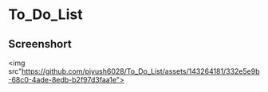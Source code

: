 # To_Do_List

## Screenshort
<img src"https://github.com/piyush6028/To_Do_List/assets/143264181/332e5e9b-68c0-4ade-8edb-b2f97d3faa1e">
